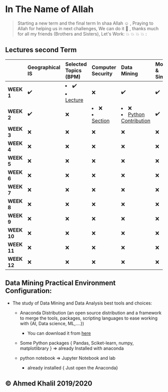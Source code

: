 # In The Name of Allah 
> Starting a new term and the final term In shaa Allah :relaxed: , Praying to Allah for helping us in next challenges, We can do it :muscle: , thanks much for all my friends (Brothers and Sisters), Let's Work: :collision: :collision: :collision: :collision: :


## Lectures second Term

| |Geographical IS| Selected Topics (BPM)| Computer Security |Data Mining|Modeling & Simulation|
|:--|:--|:--|:--|:--|:--|
|__WEEK 1__| :heavy_check_mark: | <li> :heavy_check_mark: <li>[Lecture](https://github.com/mansoura-cis/4th_Grade_IS-Master-/raw/master/SelectedTopics%7BDr_Mohammad_Seyam%7D/Lectures/Lec%201%2020190930.pdf) | :x: | :heavy_check_mark: | :heavy_check_mark: |
|__WEEK 2__| :heavy_check_mark: | :x: | <li>:x:<li>[Section](https://github.com/mansoura-cis/4th_Grade_IS-Master-/raw/master/ComputerSecurity%7BDr_Noha_Haikel%7D/Sections/COMP.SecI.ppt) | <li> :x:<li> [Python Contribution]() | :heavy_check_mark: |
|__WEEK 3__| :x: | :x: | :x: | :x: | :x: |
|__WEEK 4__| :x: | :x: | :x: | :x: | :x: |
|__WEEK 5__| :x: | :x: | :x: | :x: | :x: |
|__WEEK 6__| :x: | :x: | :x: | :x: | :x: |
|__WEEK 7__| :x: | :x: | :x: | :x: | :x: |
|__WEEK 8__| :x: | :x: | :x: | :x: | :x: |
|__WEEK 9__| :x: | :x: | :x: | :x: | :x: |
|__WEEK 10__| :x: | :x: | :x: | :x: | :x: |
|__WEEK 11__| :x: | :x: | :x: | :x: | :x: |
|__WEEK 12__| :x: | :x: | :x: | :x: | :x: |

## Data Mining Practical Environment Configuration:

- The study of Data Mining and Data Analysis best tools and choices:

    - Anaconda Distribution (an open source distribution and a framework to merge the tools, packages, scripting languages to ease working with {AI, Data science, ML,....})

        - You can download it from [here](https://www.anaconda.com/distribution/#download-section)
    - Some Python packages { Pandas, Sciket-learn, numpy, matplotlibrary } => already Installed with anaconda
    - python notebook => Jupyter Notebook and lab
        - already installed { Just open the Anaconda}
    


## © Ahmed Khalil 2019/2020 